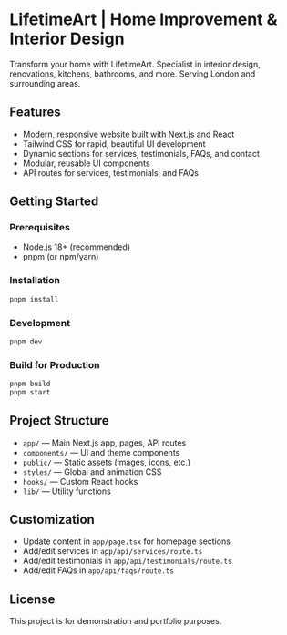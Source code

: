 # LifetimeArt | Home Improvement & Interior Design

Transform your home with LifetimeArt. Specialist in interior design, renovations, kitchens, bathrooms, and more. Serving London and surrounding areas.

## Features

- Modern, responsive website built with Next.js and React
- Tailwind CSS for rapid, beautiful UI development
- Dynamic sections for services, testimonials, FAQs, and contact
- Modular, reusable UI components
- API routes for services, testimonials, and FAQs

## Getting Started

### Prerequisites

- Node.js 18+ (recommended)
- pnpm (or npm/yarn)

### Installation

```sh
pnpm install
```

### Development

```sh
pnpm dev
```

### Build for Production

```sh
pnpm build
pnpm start
```

## Project Structure

- `app/` — Main Next.js app, pages, API routes
- `components/` — UI and theme components
- `public/` — Static assets (images, icons, etc.)
- `styles/` — Global and animation CSS
- `hooks/` — Custom React hooks
- `lib/` — Utility functions

## Customization

- Update content in `app/page.tsx` for homepage sections
- Add/edit services in `app/api/services/route.ts`
- Add/edit testimonials in `app/api/testimonials/route.ts`
- Add/edit FAQs in `app/api/faqs/route.ts`

## License

This project is for demonstration and portfolio purposes.
